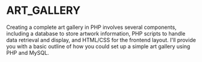 # ART_GALLERY
Creating a complete art gallery in PHP involves several components, including a database to store artwork information, PHP scripts to handle data retrieval and display, and HTML/CSS for the frontend layout. I'll provide you with a basic outline of how you could set up a simple art gallery using PHP and MySQL.
